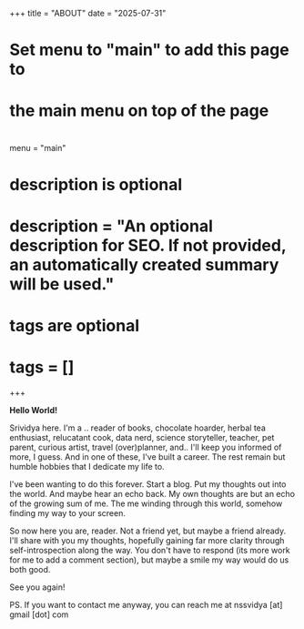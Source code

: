 +++
title = "ABOUT"
date = "2025-07-31"

#
# Set menu to "main" to add this page to
# the main menu on top of the page
#
menu = "main"

#
# description is optional
#
# description = "An optional description for SEO. If not provided, an automatically created summary will be used."

#
# tags are optional
#
# tags = []
+++

**Hello World!**

Srividya here. I'm a .. reader of books, chocolate hoarder, herbal tea enthusiast, relucatant cook, data nerd, science storyteller, teacher, pet parent, curious artist, travel (over)planner, and.. I'll keep you informed of more, I guess. And in one of these, I've built a career. The rest remain but humble hobbies that I dedicate my life to. 

I've been wanting to do this forever. Start a blog. Put my thoughts out into the world. And maybe hear an echo back. My own thoughts are but an echo of the growing sum of me. The me winding through this world, somehow finding my way to your screen.

So now here you are, reader. Not a friend yet, but maybe a friend already. 
I'll share with you my thoughts, hopefully gaining far more clarity through self-introspection along the way. You don't have to respond (its more work for me to add a comment section), but maybe a smile my way would do us both good. 

See you again!


PS. If you want to contact me anyway, you can reach me at nssvidya [at] gmail [dot] com